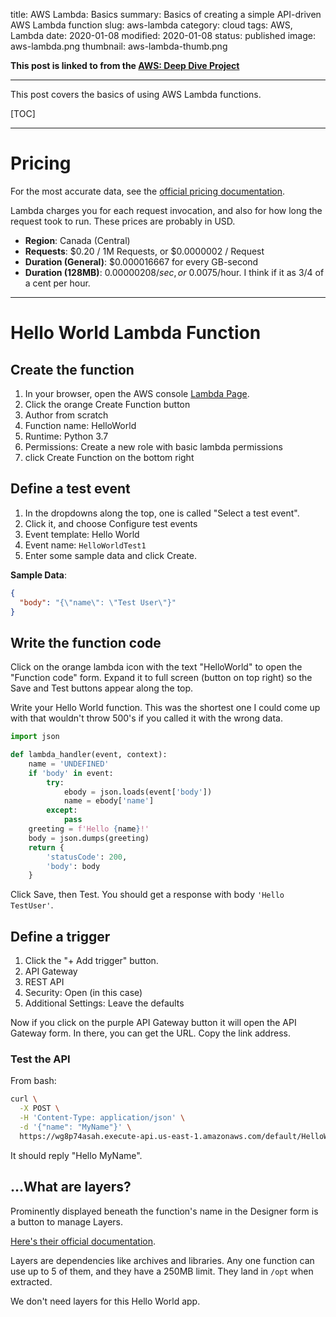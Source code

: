 title: AWS Lambda: Basics
summary: Basics of creating a simple API-driven AWS Lambda function
slug: aws-lambda
category: cloud
tags: AWS, Lambda
date: 2020-01-08
modified: 2020-01-08
status: published
image: aws-lambda.png
thumbnail: aws-lambda-thumb.png


**This post is linked to from the [AWS: Deep Dive Project](/aws.html)**

---

This post covers the basics of using AWS Lambda functions.

[TOC]

---


# Pricing

For the most accurate data, see the [official pricing documentation](https://aws.amazon.com/lambda/pricing/).


Lambda charges you for each request invocation, and also for how long the
request took to run. These prices are probably in USD.

- **Region**: Canada (Central)
- **Requests**: $0.20 / 1M Requests, or $0.0000002 / Request
- **Duration (General)**: $0.000016667 for every GB-second
- **Duration (128MB)**: $0.00000208/sec, or ~$0.0075/hour.
  I think if it as 3/4 of a cent per hour.


---


# Hello World Lambda Function

## Create the function

1. In your browser, open the AWS console [Lambda Page](https://console.aws.amazon.com/lambda).
1. Click the orange Create Function button
1. Author from scratch
1. Function name: HelloWorld
1. Runtime: Python 3.7
1. Permissions: Create a new role with basic lambda permissions
1. click Create Function on the bottom right


## Define a test event

1. In the dropdowns along the top, one is called "Select a test event".
1. Click it, and choose Configure test events
1. Event template: Hello World
1. Event name: `HelloWorldTest1`
1. Enter some sample data and click Create.

**Sample Data**:
```JSON
{
  "body": "{\"name\": \"Test User\"}"
}
```


## Write the function code

Click on the orange lambda icon with the text "HelloWorld" to open the
"Function code" form. Expand it to full screen (button on top right) so the
Save and Test buttons appear along the top.

Write your Hello World function. This was the shortest one I could come up with
that wouldn't throw 500's if you called it with the wrong data.

```python
import json

def lambda_handler(event, context):
    name = 'UNDEFINED'
    if 'body' in event:
        try:
            ebody = json.loads(event['body'])
            name = ebody['name']
        except:
            pass
    greeting = f'Hello {name}!'
    body = json.dumps(greeting)
    return {
        'statusCode': 200,
        'body': body
    }
```

Click Save, then Test. You should get a response with body `'Hello TestUser'`.


## Define a trigger

1. Click the "+ Add trigger" button.
1. API Gateway
1. REST API
1. Security: Open (in this case)
1. Additional Settings: Leave the defaults


Now if you click on the purple API Gateway button it will open the API Gateway
form. In there, you can get the URL. Copy the link address.

### Test the API

From bash:

```bash
curl \
  -X POST \
  -H 'Content-Type: application/json' \
  -d '{"name": "MyName"}' \
  https://wg8p74asah.execute-api.us-east-1.amazonaws.com/default/HelloWorld
```

It should reply "Hello MyName".

## ...What are layers?

Prominently displayed beneath the function's name in the Designer form
is a button to manage Layers.

[Here's their official documentation](https://docs.aws.amazon.com/lambda/latest/dg/configuration-layers.html).

Layers are dependencies like archives and libraries.
Any one function can use up to 5 of them, and they have a 250MB limit.
They land in `/opt` when extracted.

We don't need layers for this Hello World app.
